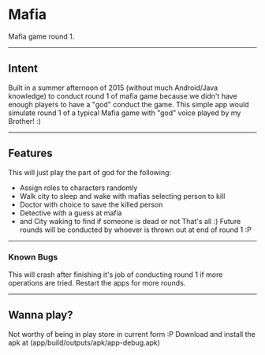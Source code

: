 # Mafia
Mafia game round 1.

---

## Intent
Built in a summer afternoon of 2015 (without much Android/Java knowledge) to conduct round 1 of mafia game because we didn't have enough players to have a "god" conduct the game. This simple app would simulate round 1 of a typical Mafia game with "god" voice played by my Brother! :)

---

## Features
This will just play the part of god for the following:
- Assign roles to characters randomly
- Walk city to sleep and wake with mafias selecting person to kill
- Doctor with choice to save the killed person
- Detective with a guess at mafia
- and City waking to find if someone is dead or not
That's all :)
Future rounds will be conducted by whoever is thrown out at end of round 1 :P

---

### Known Bugs
This will crash after finishing it's job of conducting round 1 if more operations are tried.
Restart the apps for more rounds.

---

## Wanna play?
Not worthy of being in play store in current form :P
Download and install the apk at (app/build/outputs/apk/app-debug.apk)
